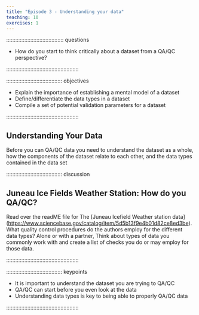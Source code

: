 ```yaml
---
title: "Episode 3 - Understanding your data"
teaching: 10
exercises: 1
---
```


:::::::::::::::::::::::::::::::::::::: questions 

- How do you start to think critically about a dataset from a QA/QC perspective?

::::::::::::::::::::::::::::::::::::::::::::::::

::::::::::::::::::::::::::::::::::::: objectives

- Explain the importance of establishing a mental model of a dataset
- Define/differentiate the data types in a dataset
- Compile a set of potential validation parameters for a dataset

::::::::::::::::::::::::::::::::::::::::::::::::

## Understanding Your Data

Before you can QA/QC data you need to understand the dataset as a whole, how the components of the dataset relate to each other, and the data types contained in the data set 




::::::::::::::::::::::::::::::::::::: discussion

## Juneau Ice Fields Weather Station: How do you QA/QC?

Read over the readME file for The [Juneau Icefield Weather station data] (https://www.sciencebase.gov/catalog/item/5d5b13f9e4b01d82ce8ed3be). What quality control procedures do the authors employ for the different data types? Alone or with a partner, Think about types of data you commonly work with and create a list of checks you do or may employ for those data.

::::::::::::::::::::::::::::::::::::::::::::::::



::::::::::::::::::::::::::::::::::::: keypoints 

- It is important to understand the dataset you are trying to QA/QC
- QA/QC can start before you even look at the data
- Understanding data types is key to being able to properly QA/QC data

::::::::::::::::::::::::::::::::::::::::::::::::

[r-markdown]: https://rmarkdown.rstudio.com/
